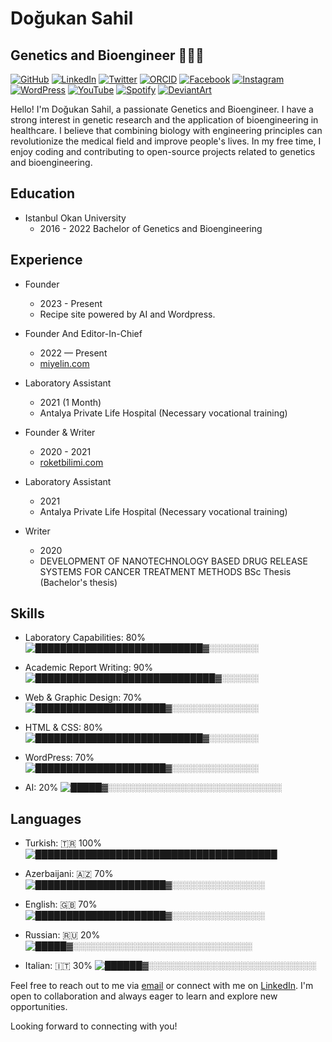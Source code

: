 # Doğukan Sahil

## Genetics and Bioengineer 👨🏽‍🔬

[![GitHub](https://img.shields.io/badge/GitHub-dogukansahil-blue?style=flat&logo=github)](https://github.com/dogukansahil)
[![LinkedIn](https://img.shields.io/badge/LinkedIn-dogukansahil-blue?style=flat&logo=linkedin)](https://www.linkedin.com/in/dogukansahil)
[![Twitter](https://img.shields.io/badge/Twitter-dogukansahil-blue?style=flat&logo=twitter)](https://twitter.com/dogukansahil)
[![ORCID](https://img.shields.io/badge/ORCID-0000--0001--5943--1401-blue?style=flat)](https://orcid.org/0000-0001-5943-1401)
[![Facebook](https://img.shields.io/badge/Facebook-DogukanSahilF-blue?style=flat&logo=facebook)](https://www.facebook.com/DogukanSahilF)
[![Instagram](https://img.shields.io/badge/Instagram-dogukansahil-blue?style=flat&logo=instagram)](https://www.instagram.com/dogukansahil/)
[![WordPress](https://img.shields.io/badge/WordPress-dogukansahil-blue?style=flat&logo=wordpress)](https://profiles.wordpress.org/dogukansahil/)
[![YouTube](https://img.shields.io/badge/YouTube-DoguSahil-red?style=flat&logo=youtube)](https://www.youtube.com/@DoguSahil)
[![Spotify](https://img.shields.io/badge/Spotify-DogukanSahil-green?style=flat&logo=spotify)](https://open.spotify.com/show/2E5z1FmExb8ozaJjuI9d7J?si=nACyI38UTSis-i1HmslgWg)
[![DeviantArt](https://img.shields.io/badge/DeviantArt-dogukansahil-blue?style=flat&logo=deviantart)](https://www.deviantart.com/dogukansahil)

Hello! I'm Doğukan Sahil, a passionate Genetics and Bioengineer. I have a strong interest in genetic research and the application of bioengineering in healthcare. I believe that combining biology with engineering principles can revolutionize the medical field and improve people's lives. In my free time, I enjoy coding and contributing to open-source projects related to genetics and bioengineering.

## Education

- Istanbul Okan University
  - 2016 - 2022 Bachelor of Genetics and Bioengineering

## Experience

- Founder
  - 2023 - Present
  - Recipe site powered by AI and Wordpress.

- Founder And Editor-In-Chief
  - 2022 — Present
  - [miyelin.com](https://www.miyelin.com)

- Laboratory Assistant
  - 2021 (1 Month)
  - Antalya Private Life Hospital (Necessary vocational training)

- Founder & Writer
  - 2020 - 2021
  - [roketbilimi.com](https://www.roketbilimi.com)

- Laboratory Assistant
  - 2021
  - Antalya Private Life Hospital (Necessary vocational training)

- Writer
  - 2020
  - DEVELOPMENT OF NANOTECHNOLOGY BASED DRUG RELEASE SYSTEMS FOR CANCER TREATMENT METHODS BSc Thesis (Bachelor's thesis)

## Skills

- Laboratory Capabilities: 80%
  ![███████████████████████████▓░░░░░░░░](https://progress-bar.dev/80/)

- Academic Report Writing: 90%
  ![█████████████████████████████▓░░░░░░](https://progress-bar.dev/90/)

- Web & Graphic Design: 70%
  ![█████████████████████▓░░░░░░░░░░░░░░](https://progress-bar.dev/70/)

- HTML & CSS: 80%
  ![███████████████████████████▓░░░░░░░░](https://progress-bar.dev/80/)

- WordPress: 70%
  ![█████████████████████▓░░░░░░░░░░░░░░](https://progress-bar.dev/70/)

- AI: 20%
  ![█████▓░░░░░░░░░░░░░░░░░░░░░░░░░░░░](https://progress-bar.dev/20/)

## Languages

- Turkish: 🇹🇷 100%
  ![███████████████████████████████████████](https://progress-bar.dev/100/)

- Azerbaijani: 🇦🇿 70%
  ![█████████████████████▓░░░░░░░░░░░░░░░](https://progress-bar.dev/70/)

- English: 🇬🇧 70%
  ![█████████████████████▓░░░░░░░░░░░░░░░](https://progress-bar.dev/70/)

- Russian: 🇷🇺 20%
  ![█████▓░░░░░░░░░░░░░░░░░░░░░░░░░░░░░](https://progress-bar.dev/20/)

- Italian: 🇮🇹 30%
  ![██████▓░░░░░░░░░░░░░░░░░░░░░░░░░░░](https://progress-bar.dev/30/)

Feel free to reach out to me via [email](mailto:dogukansahil@gmail.com) or connect with me on [LinkedIn](https://www.linkedin.com/in/dogukansahil). I'm open to collaboration and always eager to learn and explore new opportunities.

Looking forward to connecting with you!
